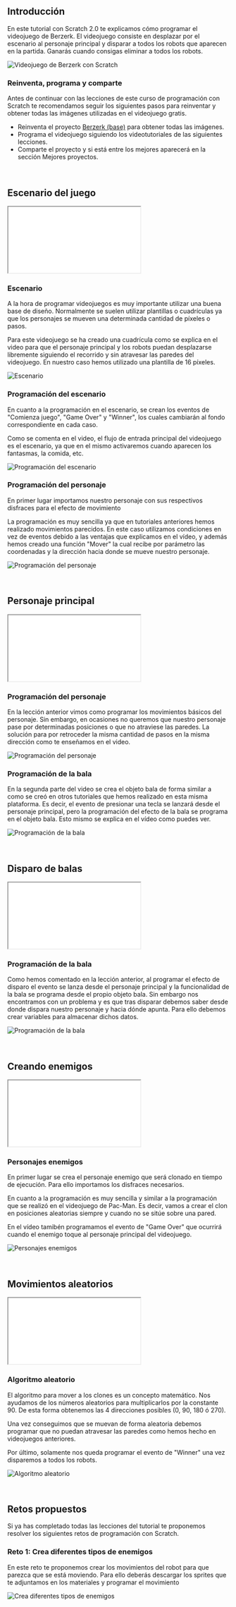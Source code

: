 ## Introducción

En este tutorial con Scratch 2.0 te explicamos cómo programar el videojuego de Berzerk. El videojuego consiste en desplazar por el escenario al personaje principal y disparar a todos los robots que aparecen en la partida. Ganarás cuando consigas eliminar a todos los robots.

![](img/preview.gif "Videojuego de Berzerk con Scratch")

### Reinventa, programa y comparte

Antes de continuar con las lecciones de este curso de programación con Scratch te recomendamos seguir los siguientes pasos para reinventar y obtener todas las imágenes utilizadas en el videojuego gratis.

- Reinventa el proyecto [Berzerk (base)](https://scratch.mit.edu/projects/186867561/editor) para obtener todas las imágenes.
- Programa el videojuego siguiendo los videotutoriales de las siguientes lecciones.
- Comparte el proyecto y si está entre los mejores aparecerá en la sección Mejores proyectos.



<br />



## Escenario del juego

<div class="iframe">
  <iframe src="//www.youtube.com/embed/BxirkPwoqbI" allowfullscreen></iframe>
</div>

### Escenario

A la hora de programar videojuegos es muy importante utilizar una buena base de diseño. Normalmente se suelen utilizar plantillas o cuadrículas ya que los personajes se mueven una determinada cantidad de píxeles o pasos.

Para este videojuego se ha creado una cuadrícula como se explica en el video para que el personaje principal y los robots puedan desplazarse libremente siguiendo el recorrido y sin atravesar las paredes del videojuego. En nuestro caso hemos utilizado una plantilla de 16 píxeles.

![](img/cuadricula.jpg "Escenario")

### Programación del escenario

En cuanto a la programación en el escenario, se crean los eventos de "Comienza juego", "Game Over" y "Winner", los cuales cambiarán al fondo correspondiente en cada caso.

Como se comenta en el video, el flujo de entrada principal del videojuego es el escenario, ya que en el mismo activaremos cuando aparecen los fantasmas, la comida, etc.

![](img/escenario.jpg "Programación del escenario")

### Programación del personaje

En primer lugar importamos nuestro personaje con sus respectivos disfraces para el efecto de movimiento

La programación es muy sencilla ya que en tutoriales anteriores hemos realizado movimientos parecidos. En este caso utilizamos condiciones en vez de eventos debido a las ventajas que explicamos en el vídeo, y además hemos creado una función "Mover" la cual recibe por parámetro las coordenadas y la dirección hacia donde se mueve nuestro personaje.

![](img/movimiento.jpg "Programación del personaje")



<br />



## Personaje principal

<div class="iframe">
  <iframe src="//www.youtube.com/embed/D3HG6imqDqE" allowfullscreen></iframe>
</div>

### Programación del personaje

En la lección anterior vimos como programar los movimientos básicos del personaje. Sin embargo, en ocasiones no queremos que nuestro personaje pase por determinadas posiciones o que no atraviese las paredes. La solución para por retroceder la misma cantidad de pasos en la misma dirección como te enseñamos en el video.

![](img/paredes.jpg "Programación del personaje")

### Programación de la bala

En la segunda parte del video se crea el objeto bala de forma similar a como se creó en otros tutoriales que hemos realizado en esta misma plataforma. Es decir, el evento de presionar una tecla se lanzará desde el personaje principal, pero la programación del efecto de la bala se programa en el objeto bala. Esto mismo se explica en el vídeo como puedes ver.

![](img/bala.jpg "Programación de la bala")


<br />



## Disparo de balas

<div class="iframe">
  <iframe src="//www.youtube.com/embed/uF53cfTaSGM" allowfullscreen></iframe>
</div>

### Programación de la bala

Como hemos comentado en la lección anterior, al programar el efecto de disparo el evento se lanza desde el personaje principal y la funcionalidad de la bala se programa desde el propio objeto bala. Sin embargo nos encontramos con un problema y es que tras disparar debemos saber desde donde dispara nuestro personaje y hacia dónde apunta. Para ello debemos crear variables para almacenar dichos datos.

![](img/direccion.jpg "Programación de la bala")



<br />



## Creando enemigos

<div class="iframe">
  <iframe src="//www.youtube.com/embed/0ngFdOT4MWM" allowfullscreen></iframe>
</div>

### Personajes enemigos

En primer lugar se crea el personaje enemigo que será clonado en tiempo de ejecución. Para ello importamos los disfraces necesarios.

En cuanto a la programación es muy sencilla y similar a la programación que se realizó en el videojuego de Pac-Man. Es decir, vamos a crear el clon en posiciones aleatorias siempre y cuando no se sitúe sobre una pared.

En el vídeo tamibén programamos el evento de "Game Over" que ocurrirá cuando el enemigo toque al personaje principal del videojuego.

![](img/enemigos.jpg "Personajes enemigos")



<br />



## Movimientos aleatorios

<div class="iframe">
  <iframe src="//www.youtube.com/embed/FsG48pXqY_4" allowfullscreen></iframe>
</div>

### Algoritmo aleatorio

El algoritmo para mover a los clones es un concepto matemático. Nos ayudamos de los números aleatorios para multiplicarlos por la constante 90. De esta forma obtenemos las 4 direcciones posibles (0, 90, 180 ó 270).

Una vez conseguimos que se muevan de forma aleatoria debemos programar que no puedan atravesar las paredes como hemos hecho en videojuegos anteriores.

Por último, solamente nos queda programar el evento de "Winner" una vez disparemos a todos los robots.

![](img/algoritmo.jpg "Algoritmo aleatorio")



<br />



## Retos propuestos

Si ya has completado todas las lecciones del tutorial te proponemos resolver los siguientes retos de programación con Scratch.

### Reto 1: Crea diferentes tipos de enemigos

En este reto te proponemos crear los movimientos del robot para que parezca que se está moviendo. Para ello deberás descargar los sprites que te adjuntamos en los materiales y programar el movimiento

![](img/reto-1.jpg "Crea diferentes tipos de enemigos")


<!--
<br />

## Mejores proyectos

![](img/proyecto-usuario.gif "usuario")
-->
